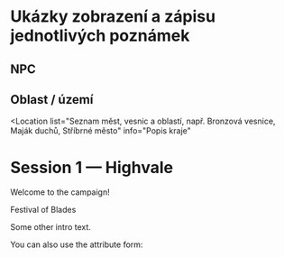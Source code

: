 # Ukázky zobrazení a zápisu jednotlivých poznámek
## NPC
<div class="NPC"
name="Františike"
race="člověk"
profession="Obchodník"
age="28"
location="Bronzová vesnice (může být odkaz)"
info="Zajímamvé informace of Františkovy"
description="Popis Františka, jak vypadá, co má za charakteristcké vlastnosti, např. jizva pod okem"
tasks="Seznam úkolů"
></div>

## Oblast / území
<Location
list="Seznam měst, vesnic a oblastí, např. Bronzová vesnice, Maják duchů, Stříbrné město"
info="Popis kraje"
></Location>
# Session 1 — Highvale

Welcome to the campaign!

<event>Festival of Blades</event>

Some other intro text.

You can also use the attribute form:

<event name="Midnight Masquerade"></event>
